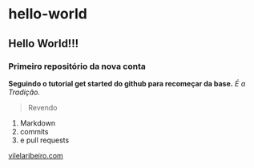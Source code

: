 # hello-world
## Hello World!!!
### Primeiro repositório da nova conta

**Seguindo o tutorial get started do github para recomeçar da base.**
*É a Tradição.*
> Revendo
>
1. Markdown
2. commits
3. e pull requests

[vilelaribeiro.com](https://www.vilelaribeiro.com)
